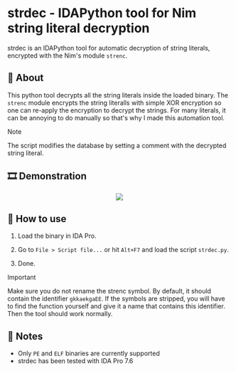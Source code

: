 # strdec - IDAPython tool for Nim string literal decryption

strdec is an IDAPython tool for automatic decryption of string literals, encrypted with the Nim's module `strenc`.

## 📓 About

This python tool decrypts all the string literals inside the loaded binary. The `strenc` module encrypts the string literalls with simple XOR encryption so one can re-apply the encryption to decrypt the strings. For many literals, it can be annoying to do manually so that's why I made this automation tool.

> [!NOTE]
> 
> The script modifies the database by setting a comment with the decrypted string literal.

## 🎞️ Demonstration

<center><img src="demonstration.gif" /></center>

## 🚧 How to use

1. Load the binary in IDA Pro.

2. Go to `File > Script file...` or hit `Alt+F7` and load the script `strdec.py`.

3. Done.

> [!IMPORTANT]
>
> Make sure you do not rename the strenc symbol. By default, it should contain the identifier `gkkaekgaEE`. If the symbols are stripped, you will have to find the function yourself and give it a name that contains this identifier. Then the tool should work normally.

## 📝 Notes

- Only `PE` and `ELF` binaries are currently supported
- strdec has been tested with IDA Pro 7.6
